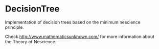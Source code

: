 # DecisionTree

Implementation of decision trees based on the minimum nescience principle.

Check http://www.mathematicsunknown.com/ for more information about the Theory of Nescience.
